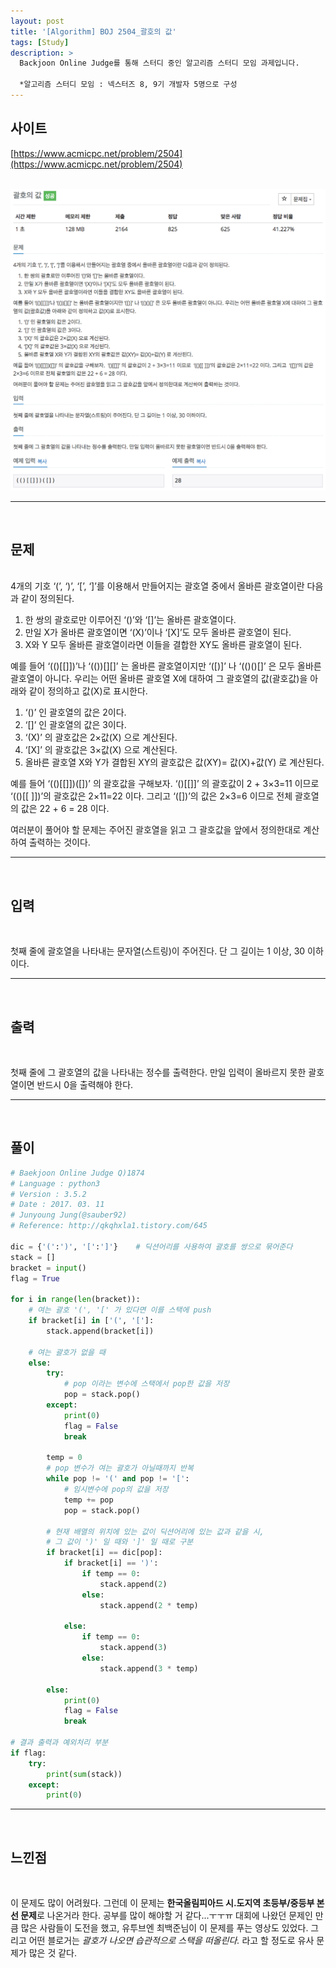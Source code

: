 ```yaml
---
layout: post
title: '[Algorithm] BOJ 2504_괄호의 값'
tags: [Study]
description: >
  Backjoon Online Judge를 통해 스터디 중인 알고리즘 스터디 모임 과제입니다.    
  
  *알고리즘 스터디 모임 : 넥스터즈 8, 9기 개발자 5명으로 구성  
---
```


## 사이트

[https://www.acmicpc.net/problem/2504](https://www.acmicpc.net/problem/2504)  
<br/>

![](/public/img/study/boj2504-1.png)

***
<br/>

## 문제 

<br/>
4개의 기호 ‘(’, ‘)’, ‘[’, ‘]’를 이용해서 만들어지는 괄호열 중에서 올바른 괄호열이란 다음과 같이 정의된다.  

1. 한 쌍의 괄호로만 이루어진 ‘()’와 ‘[]’는 올바른 괄호열이다.   
2. 만일 X가 올바른 괄호열이면 ‘(X)’이나 ‘[X]’도 모두 올바른 괄호열이 된다.  
3. X와 Y 모두 올바른 괄호열이라면 이들을 결합한 XY도 올바른 괄호열이 된다.  

예를 들어 ‘(()[[]])’나 ‘(())[][]’ 는 올바른 괄호열이지만 ‘([)]’ 나 ‘(()()[]’ 은 모두 올바른 괄호열이 아니다. 우리는 어떤 올바른 괄호열 X에 대하여 그 괄호열의 값(괄호값)을 아래와 같이 정의하고 값(X)로 표시한다.  

1. ‘()’ 인 괄호열의 값은 2이다.  
2. ‘[]’ 인 괄호열의 값은 3이다.  
3. ‘(X)’ 의 괄호값은 2×값(X) 으로 계산된다.  
4. ‘[X]’ 의 괄호값은 3×값(X) 으로 계산된다.  
5. 올바른 괄호열 X와 Y가 결합된 XY의 괄호값은 값(XY)= 값(X)+값(Y) 로 계산된다.  

예를 들어 ‘(()[[]])([])’ 의 괄호값을 구해보자.  ‘()[[]]’ 의 괄호값이 2 + 3×3=11 이므로  ‘(()[[ ]])’의 괄호값은 2×11=22 이다. 그리고  ‘([])’의 값은 2×3=6 이므로 전체 괄호열의 값은 22 + 6 = 28 이다.  

여러분이 풀어야 할 문제는 주어진 괄호열을 읽고 그 괄호값을 앞에서 정의한대로 계산하여 출력하는 것이다.  

***
<br/>

## 입력  

<br/>

첫째 줄에 괄호열을 나타내는 문자열(스트링)이 주어진다. 단 그 길이는 1 이상, 30 이하이다.  

***
<br/>

## 출력

<br/>

첫째 줄에 그 괄호열의 값을 나타내는 정수를 출력한다. 만일 입력이 올바르지 못한 괄호열이면 반드시 0을 출력해야 한다.   

***
<br/>

## 풀이  

~~~python
# Baekjoon Online Judge Q)1874
# Language : python3
# Version : 3.5.2
# Date : 2017. 03. 11
# Junyoung Jung(@sauber92)
# Reference: http://qkqhxla1.tistory.com/645

dic = {'(':')', '[':']'}	# 딕션어리를 사용하여 괄호를 쌍으로 묶어준다
stack = []
bracket = input()
flag = True

for i in range(len(bracket)):
    # 여는 괄호 '(', '[' 가 있다면 이를 스택에 push
    if bracket[i] in ['(', '[']:
        stack.append(bracket[i])

    # 여는 괄호가 없을 때
    else:
        try:
            # pop 이라는 변수에 스택에서 pop한 값을 저장
            pop = stack.pop()
        except:
            print(0)
            flag = False
            break

        temp = 0
        # pop 변수가 여는 괄호가 아닐때까지 반복
        while pop != '(' and pop != '[':
            # 임시변수에 pop의 값을 저장
            temp += pop
            pop = stack.pop()

        # 현재 배열의 위치에 있는 값이 딕션어리에 있는 값과 같을 시,
        # 그 값이 ')' 일 때와 ']' 일 때로 구분
        if bracket[i] == dic[pop]:
            if bracket[i] == ')':
                if temp == 0:
                    stack.append(2)
                else:
                    stack.append(2 * temp)

            else:
                if temp == 0:
                    stack.append(3)
                else:
                    stack.append(3 * temp)

        else:
            print(0)
            flag = False
            break

# 결과 출력과 예외처리 부분
if flag:
    try:
        print(sum(stack))
    except:
        print(0)
~~~  

***
<br/>

## 느낀점

<br/>

이 문제도 많이 어려웠다. 그런데 이 문제는 **한국올림피아드 시.도지역 초등부/중등부 본선 문제**로 나온거라 한다. 공부를 많이 해야할 거 같다...ㅜㅜㅠ 대회에 나왔던 문제인 만큼 많은 사람들이 도전을 했고, 유투브엔 최백준님이 이 문제를 푸는 영상도 있었다. 그리고 어떤 블로거는 *괄호가 나오면 습관적으로 스택을 떠올린다.* 라고 할 정도로 유사 문제가 많은 것 같다.  
